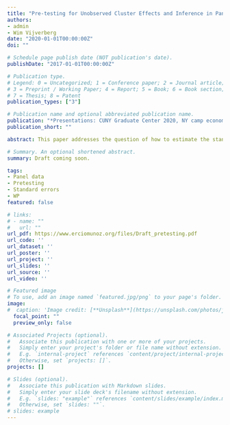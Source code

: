 ```yaml
---
title: "Pre-testing for Unobserved Cluster Effects and Inference in Panel Data Sets"
authors:
- admin
- Wim Vijverberg
date: "2020-01-01T00:00:00Z"
doi: ""

# Schedule page publish date (NOT publication's date).
publishDate: "2017-01-01T00:00:00Z"

# Publication type.
# Legend: 0 = Uncategorized; 1 = Conference paper; 2 = Journal article;
# 3 = Preprint / Working Paper; 4 = Report; 5 = Book; 6 = Book section;
# 7 = Thesis; 8 = Patent
publication_types: ["3"]

# Publication name and optional abbreviated publication name.
publication: "*Presentations: CUNY Graduate Center 2020, NY camp econometrics 2020 (canceled), EEA 2020, WEAI 2020, Stata conference 2020, and SEA 2020*"
publication_short: ""

abstract: This paper addresses the question of how to estimate the standard errors in panel data when there are potentially unobserved cluster effects. We analyze the performance of statistical inference regarding the parameters of a panel data model when is first subjected to a pretest for the presence of individual and/or time unobserved cluster effects. Using Monte Carlo simulations we compare the performance of six proposed diagnostics that make use of statistical tests available in the literature such as Lagrange Multiplier, Likelihood ratio, and F tests. We find that these six pretest estimators are a viable alternative to estimate panel data models with unobserved cluster effects, in the sense that they achieve empirical sizes very close to the ones obtained using an estimator of the variance as if we knew the true data generating process.

# Summary. An optional shortened abstract.
summary: Draft coming soon.

tags:
- Panel data
- Pretesting
- Standard errors
- WP
featured: false

# links:
# - name: ""
#   url: ""
url_pdf: https://www.erciomunoz.org/files/Draft_pretesting.pdf
url_code: ''
url_dataset: ''
url_poster: ''
url_project: ''
url_slides: ''
url_source: ''
url_video: ''

# Featured image
# To use, add an image named `featured.jpg/png` to your page's folder. 
image:
#  caption: 'Image credit: [**Unsplash**](https://unsplash.com/photos/jdD8gXaTZsc)'
  focal_point: ""
  preview_only: false

# Associated Projects (optional).
#   Associate this publication with one or more of your projects.
#   Simply enter your project's folder or file name without extension.
#   E.g. `internal-project` references `content/project/internal-project/index.md`.
#   Otherwise, set `projects: []`.
projects: []

# Slides (optional).
#   Associate this publication with Markdown slides.
#   Simply enter your slide deck's filename without extension.
#   E.g. `slides: "example"` references `content/slides/example/index.md`.
#   Otherwise, set `slides: ""`.
# slides: example
---
```

